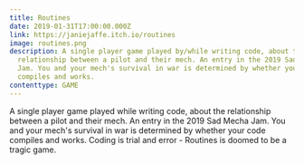 ```yaml
---
title: Routines
date: 2019-01-31T17:00:00.000Z
link: https://janiejaffe.itch.io/routines
image: routines.png
description: A single player game played by/while writing code, about the
  relationship between a pilot and their mech. An entry in the 2019 Sad Mecha
  Jam. You and your mech's survival in war is determined by whether your code
  compiles and works.
contenttype: GAME
---
```


A single player game played while writing code, about the relationship between a pilot and their mech. An entry in the 2019 Sad Mecha Jam. You and your mech's survival in war is determined by whether your code compiles and works. Coding is trial and error - Routines is doomed to be a tragic game.
